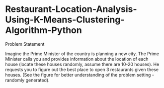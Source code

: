 # Restaurant-Location-Analysis-Using-K-Means-Clustering-Algorithm-Python

Problem Statement

Imagine the Prime Minister of the country is planning a new city. The Prime Minister calls you and provides information about the location of each house (locate these houses randomly, assume there are 10-20 houses). He requests you to figure out the best place to open 3 restaurants given these houses. (See the figure for better understanding of the problem setting - randomly generated).

